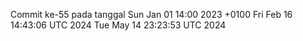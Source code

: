 Commit ke-55 pada tanggal Sun Jan 01 14:00 2023 +0100
Fri Feb 16 14:43:06 UTC 2024
Tue May 14 23:23:53 UTC 2024
